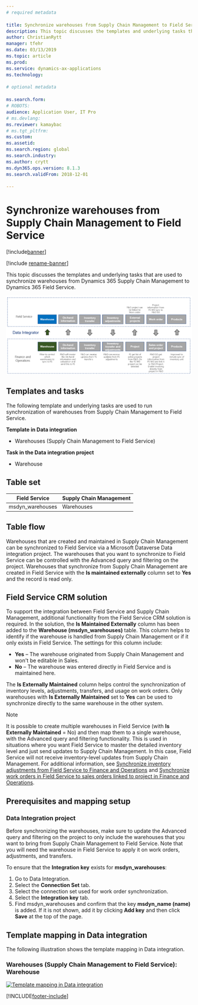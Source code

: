 ```yaml
---
# required metadata

title: Synchronize warehouses from Supply Chain Management to Field Service
description: This topic discusses the templates and underlying tasks that are used to synchronize warehouses from Dynamics 365 Supply Chain Management to Dynamics 365 Field Service.
author: ChristianRytt
manager: tfehr
ms.date: 03/13/2019
ms.topic: article
ms.prod: 
ms.service: dynamics-ax-applications
ms.technology: 

# optional metadata

ms.search.form: 
# ROBOTS: 
audience: Application User, IT Pro
# ms.devlang: 
ms.reviewer: kamaybac
# ms.tgt_pltfrm: 
ms.custom: 
ms.assetid: 
ms.search.region: global
ms.search.industry: 
ms.author: crytt
ms.dyn365.ops.version: 8.1.3 
ms.search.validFrom: 2018-12-01

---
```


# Synchronize warehouses from Supply Chain Management to Field Service

[!include[banner](../includes/banner.md)]

[!include [rename-banner](~/includes/cc-data-platform-banner.md)]

This topic discusses the templates and underlying tasks that are used to synchronize warehouses from Dynamics 365 Supply Chain Management to Dynamics 365 Field Service.

[![Synchronization of business processes between Supply Chain Management and Field Service](./media/FSWarehouseOW.png)](./media/FSWarehouseOW.png)

## Templates and tasks
The following template and underlying tasks are used to run synchronization of warehouses from Supply Chain Management to Field Service.

**Template in Data integration**
- Warehouses (Supply Chain Management to Field Service)

**Task in the Data integration project**
- Warehouse

## Table set
| Field Service    | Supply Chain Management                 |
|------------------|----------------------------------------|
| msdyn_warehouses | Warehouses                             |

## Table flow
Warehouses that are created and maintained in Supply Chain Management can be synchronized to Field Service via a Microsoft Dataverse Data integration project. The warehouses that you want to synchronize to Field Service can be controlled with the Advanced query and filtering on the project. Warehouses that synchronize from Supply Chain Management are created in Field Service with the **Is maintained externally** column set to **Yes** and the record is read only.

## Field Service CRM solution
To support the integration between Field Service and Supply Chain Management, additional functionality from the Field Service CRM solution is required. In the solution, the **Is Maintained Externally** column has been added to the **Warehouse (msdyn_warehouses)** table. This column helps to identify if the warehouse is handled from Supply Chain Management or if it only exists in Field Service. The settings for this column include:
- **Yes** – The warehouse originated from Supply Chain Management and won't be editable in Sales.
- **No** – The warehouse was entered directly in Field Service and is maintained here.

The **Is Externally Maintained** column helps control the synchronization of inventory levels, adjustments, transfers, and usage on work orders. Only warehouses with **Is Externally Maintained** set to **Yes** can be used to synchronize directly to the same warehouse in the other system. 

> [!NOTE]
> It is possible to create multiple warehouses in Field Service (with **Is Externally Maintained** = No) and then map them to a single warehouse, with the Advanced query and filtering functionality. This is used in situations where you want Field Service to master the detailed inventory level and just send updates to Supply Chain Management. In this case, Field Service will not receive inventory-level updates from Supply Chain Management. For additional information, see [Synchronize inventory adjustments from Field Service to Finance and Operations](https://docs.microsoft.com/dynamics365/unified-operations/supply-chain/sales-marketing/synchronize-inventory-adjustments) and [Synchronize work orders in Field Service to sales orders linked to project in Finance and Operations](https://docs.microsoft.com/dynamics365/unified-operations/supply-chain/sales-marketing/field-service-work-order).

## Prerequisites and mapping setup
### Data Integration project
Before synchronizing the warehouses, make sure to update the Advanced query and filtering on the project to only include the warehouses that you want to bring from Supply Chain Management to Field Service. Note that you will need the warehouse in Field Service to apply it on work orders, adjustments, and transfers.  

To ensure that the **Integration key** exists for **msdyn_warehouses**:
1. Go to Data Integration.
2. Select the **Connection Set** tab.
3. Select the connection set used for work order synchronization.
4. Select the **Integration key** tab.
5. Find msdyn_warehouses and confirm that the key **msdyn_name (name)** is added. If it is not shown, add it by clicking **Add key** and then click **Save** at the top of the page.

## Template mapping in Data integration

The following illustration shows the template mapping in Data integration.

### Warehouses (Supply Chain Management to Field Service): Warehouse

[![Template mapping in Data integration](./media/Warehouse1.png)](./media/Warehouse1.png)


[!INCLUDE[footer-include](../../includes/footer-banner.md)]